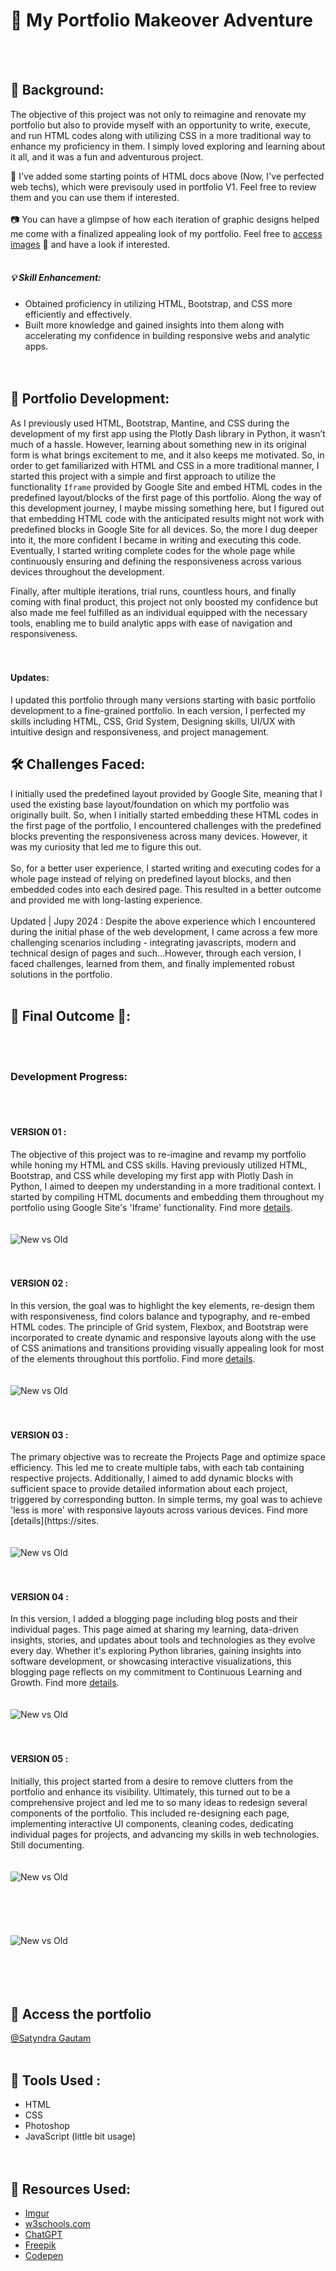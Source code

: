 # 🎨 My Portfolio Makeover Adventure
<br><br>

## 🌟 Background:
The objective of this project was not only to reimagine and renovate my portfolio but also to provide myself with an opportunity to write, execute, and run HTML codes 
along with utilizing CSS in a more traditional way to enhance my proficiency in them. I simply loved exploring and learning about it all, and it was a fun and adventurous project.

📁 I've added some starting points of HTML docs above (Now, I've perfected web techs), which were previsouly used in portfolio V1. Feel free to review them and you can use them if interested.<br><br>
📷 You can have a glimpse of how each iteration of graphic designs helped me come with a finalized appealing look of my portfolio. Feel free to [access images](https://imgur.com/a/oVnPeqP) 🔗 and have a look if interested. 
<br><br>

##### 💡 Skill Enhancement:
* Obtained proficiency in utilizing HTML, Bootstrap, and CSS more efficiently and effectively.
* Built more knowledge and gained insights into them along with accelerating my confidence in building responsive webs and analytic apps.
<br><br><br>

## 🚀 Portfolio Development:
As I previously used HTML, Bootstrap, Mantine, and CSS during the development of my first app using the Plotly Dash library in Python, it wasn’t much of a hassle. 
However, learning about something new in its original form is what brings excitement to me, and it also keeps me motivated. So, in order to get 
familiarized with HTML and CSS in a more traditional manner, I started this project with a simple and first approach to utilize 
the functionality `Iframe` provided by Google Site and embed HTML codes in the predefined layout/blocks of the first page of this portfolio. Along the way 
of this development journey, I maybe missing something here, but I figured out that embedding HTML code with the anticipated results might not work with predefined
blocks in Google Site for all devices. So, the more I dug deeper into it, the more confident I became in writing and executing this code. 
Eventually, I started writing complete codes for the whole page while continuously ensuring and defining the responsiveness across various devices throughout the development.

Finally, after multiple iterations, trial runs, countless hours, and finally coming with final product, this project not only boosted my confidence but also made me feel 
fulfilled as an individual equipped with the necessary tools, enabling me to build analytic apps with ease of navigation and responsiveness.
<br><br><br>

#### Updates: 
I updated this portfolio through many versions starting with basic portfolio development to a fine-grained portfolio. In each version, I perfected my skills including HTML, CSS, Grid System, 
Designing skills, UI/UX with intuitive design and responsiveness, and project management. 

## 🛠️ Challenges Faced:
I initially used the predefined layout provided by Google Site, meaning that I used the existing base layout/foundation on which my portfolio was originally built. 
So, when I initially started embedding these HTML codes in the first page of the portfolio, I encountered challenges with the predefined blocks preventing the 
responsiveness across many devices. However, it was my curiosity that led me to figure this out.
<br><br>
So, for a better user experience, I started writing and executing codes for a whole page instead of relying on predefined layout blocks, and then embedded codes 
into each desired page. This resulted in a better outcome and provided me with long-lasting experience.
<br><br>
Updated | Jupy 2024 : Despite the above experience which I encountered during the initial phase of the web development, I came across a few more challenging scenarios including - 
integrating javascripts, modern and technical design of pages and such...However, through each version, I faced challenges, learned from them, and finally implemented 
robust solutions in the portfolio. 
<br><br>

## 🎉 Final Outcome 🎉: 
<br><br>

### Development Progress:
<br><br>
#### VERSION 01 : 
The objective of this project was to re-imagine and revamp my portfolio while honing my HTML and CSS skills. Having previously utilized HTML, Bootstrap, and 
CSS while developing my first app with Plotly Dash in Python, I aimed to deepen my understanding in a more traditional context. I started by compiling HTML 
documents and embedding them throughout my portfolio using Google Site's 'Iframe' functionality. Find more [details](https://sites.google.com/view/gautamsatyndra/projects/portfolio-makeover-v1).
<br><br><br>
![New vs Old](https://github.com/satyndragautam/my-portfolio-makeover-adventure/blob/main/images/v1.png)
<br><br><br>
#### VERSION 02 : 
In this version, the goal was to highlight the key elements, re-design them with responsiveness, find colors balance and typography, and re-embed HTML codes. 
The principle of Grid system, Flexbox, and Bootstrap were incorporated to create dynamic and responsive layouts along with the use of CSS animations and 
transitions providing visually appealing look for most of the elements throughout this portfolio. Find more [details](https://sites.google.com/view/gautamsatyndra/projects/web-dev-responsive-design-v2).
<br><br><br>
![New vs Old](https://github.com/satyndragautam/my-portfolio-makeover-adventure/blob/main/images/v2.png)
<br><br><br>
#### VERSION 03 : 
The primary objective was to recreate the Projects Page and optimize space efficiency. This led me to create multiple tabs, with each tab containing 
respective projects. Additionally, I aimed to add dynamic blocks with sufficient space to provide detailed information about each project, triggered 
by corresponding button. In simple terms, my goal was to achieve 'less is more' with responsive layouts across various devices. Find more [details](https://sites.<br><br><br>
![New vs Old](https://github.com/satyndragautam/my-portfolio-makeover-adventure/blob/main/images/v3.png)
<br><br><br>
#### VERSION 04 : 
In this version, I added a blogging page including blog posts and their individual pages. This page aimed at sharing my learning, data-driven insights, 
stories, and updates about tools and technologies as they evolve every day. Whether it's exploring Python libraries, gaining insights into software 
development, or showcasing interactive visualizations, this blogging page reflects on my commitment to Continuous Learning and Growth. Find more [details](https://sites.google.com/view/gautamsatyndra/projects/develop-blogging-pages-v4).
<br><br><br>
![New vs Old](https://github.com/satyndragautam/my-portfolio-makeover-adventure/blob/main/images/v4.png)
<br><br><br>
#### VERSION 05 : 
Initially, this project started from a desire to remove clutters from the portfolio and enhance its visibility. Ultimately, this turned out to be a 
comprehensive project and led me to so many ideas to redesign several components of the portfolio. This included re-designing each page, implementing 
interactive UI components, cleaning codes, dedicating individual pages for projects, and advancing my skills in web technologies. Still documenting.
<br><br><br>
![New vs Old](https://github.com/satyndragautam/my-portfolio-makeover-adventure/blob/main/images/v5_hom.png)
<br><br><br><br><br><br>
![New vs Old](https://github.com/satyndragautam/my-portfolio-makeover-adventure/blob/main/images/v5_mislncs_pages.png)
<br><br><br><br><br>

## 🔗 Access the portfolio 
[@Satyndra Gautam](https://sites.google.com/view/gautamsatyndra/about-me)
<br><br>


## 🧰 Tools Used : 
* HTML
* CSS
* Photoshop
* JavaScript (little bit usage) 
<br><br><br>

## 📝 Resources Used: 
* [Imgur](https://imgur.com/)
* [w3schools.com](https://www.w3schools.com/)
* [ChatGPT](https://chat.openai.com/)
* [Freepik](https://www.freepik.com/)
* [Codepen](https://codepen.io/)

<br><br><br><br><br><br><br><br><br>
